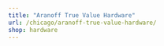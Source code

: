```yaml
---
title: "Aranoff True Value Hardware"
url: /chicago/aranoff-true-value-hardware/
shop: hardware
---
```


